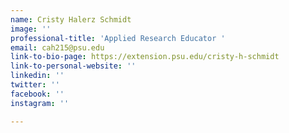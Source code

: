 ```yaml
---
name: Cristy Halerz Schmidt
image: ''
professional-title: 'Applied Research Educator '
email: cah215@psu.edu
link-to-bio-page: https://extension.psu.edu/cristy-h-schmidt
link-to-personal-website: ''
linkedin: ''
twitter: ''
facebook: ''
instagram: ''

---
```

